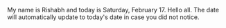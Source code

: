 My name is Rishabh and today is Saturday, February 17. Hello all. The date will automatically update to today's date in case you did not notice.
